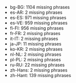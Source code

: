 - bg-BG: 1104 missing phrases
- es-AR: 2 missing phrases
- es-ES: 971 missing phrases
- es-VE: 959 missing phrases
- fi-FI: 956 missing phrases
- fr-FR: 2 missing phrases
- it-IT: 2 missing phrases
- ja-JP: 11 missing phrases
- ko-KR: 2 missing phrases
- nl-NL: 2 missing phrases
- pl-PL: 2 missing phrases
- ru-RU: 22 missing phrases
- zh-Hans: 2 missing phrases
- zh-Hant: 139 missing phrases
